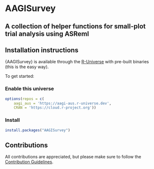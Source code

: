 # AAGISurvey

## A collection of helper functions for small-plot trial analysis using ASReml

## Installation instructions

{AAGISurvey} is available through the [R-Universe](https://aagi-aus.r-universe.dev/packages) with pre-built binaries (this is the easy way).

To get started:

### Enable this universe

```r
options(repos = c(
    aagi_aus = 'https://aagi-aus.r-universe.dev',
    CRAN = 'https://cloud.r-project.org'))
```

### Install

```r
install.packages("AAGISurvey")
```

## Contributions

All contributions are appreciated, but please make sure to follow the [Contribution Guidelines](.github/CONTRIBUTING.md).
